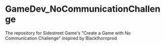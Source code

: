 # GameDev_NoCommunicationChallenge
The repository for Sidestreet Game's "Create a Game with No Communication Challenge" inspired by Blackthornprod
